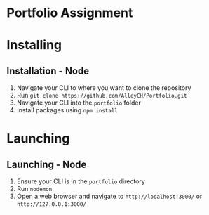 # Portfolio Assignment

# Installing
## Installation - Node
1. Navigate your CLI to where you want to clone the repository
2. Run `git clone https://github.com/AlleyCH/Portfolio.git`
3. Navigate your CLI into the `portfolio` folder
4. Install packages using `npm install`

# Launching
## Launching - Node
1. Ensure your CLI is in the `portfolio` directory
2. Run `nodemon`
3. Open a web browser and navigate to `http://localhost:3000/` or `http://127.0.0.1:3000/`


